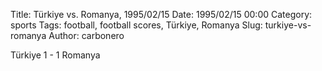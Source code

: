 Title: Türkiye vs. Romanya, 1995/02/15
Date: 1995/02/15 00:00
Category: sports
Tags: football, football scores, Türkiye, Romanya
Slug: turkiye-vs-romanya
Author: carbonero


Türkiye 1 - 1 Romanya
